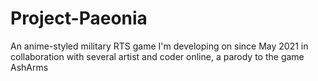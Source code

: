 # Project-Paeonia
An anime-styled military RTS game I'm developing on since May 2021 in collaboration with several artist and coder online, a parody to the game AshArms
